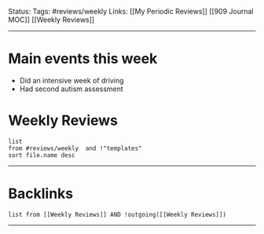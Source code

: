 Status:
Tags: #reviews/weekly 
Links: [[My Periodic Reviews]] [[909 Journal MOC]] [[Weekly Reviews]]
___
# Main events this week
- Did an intensive week of driving
- Had second autism assessment

# Weekly Reviews
```dataview
list 
from #reviews/weekly  and !"templates"
sort file.name desc
```
___
# Backlinks
```dataview
list from [[Weekly Reviews]] AND !outgoing([[Weekly Reviews]])
```
___
